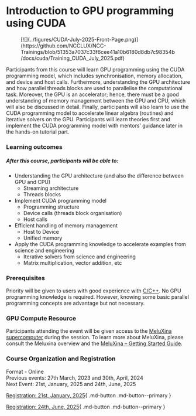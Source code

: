 # Introduction to GPU programming using CUDA

<figure markdown>
[![](../figures/CUDA-July-2025-Front-Page.png)](https://github.com/NCCLUX/NCC-Trainings/blob/51353a7037c33f6cee41a10b6180d8db7c98354b/docs/cuda/Training_CUDA_July_2025.pdf)
<figcaption></figcaption>
</figure>

Participants from this course will learn GPU programming using the CUDA programming model, which includes synchronisation, memory allocation, and device and host calls. Furthermore, understanding the GPU architecture and how parallel threads blocks are used to parallelise the computational task. Moreover, the GPU is an accelerator; hence, there must be a good understanding of memory management between the GPU and CPU, which will also be discussed in detail. Finally, participants will also learn to use the CUDA programming model to accelerate linear algebra (routines) and iterative solvers on the GPU. Participants will learn theories first and implement the CUDA programming model with mentors’ guidance later in the hands-on tutorial part.

### Learning outcomes 
##### After this course, participants will be able to:
 - Understanding the GPU architecture (and also the difference between GPU and CPU)
    - Streaming architecture
    - Threads blocks
 - Implement CUDA programming model
    - Programming structure
    - Device calls (threads block organisation)
    - Host calls
 - Efficient handling of memory management
    - Host to Device
    - Unified memory
 - Apply the CUDA programming knowledge to accelerate examples from science and engineering
    - Iterative solvers from science and engineering
    - Matrix multiplication, vector addition, etc

### Prerequisites
Priority will be given to users with good experience with [C/C++](https://www.cprogramming.com/).
No GPU programming knowledge is required. However, knowing some basic parallel programming concepts are advantage but not necessary. 

### GPU Compute Resource
Participants attending the event will be given access to the [MeluXina supercomputer](https://luxprovide.lu/) during the session.
To learn more about MeluXina, please consult the Meluxina overview and the [MeluXina – Getting Started Guide](https://docs.lxp.lu/).

### Course Organization and Registration
Format - Online <br />
Previous events: 27th March, 2023 and 30th, April, 2024 <br />
Next Event: 21st, January, 2025 and 24th, June, 2025

[Registration: 21st, January, 2025](https://eur01.safelinks.protection.outlook.com/?url=https%3A%2F%2Fevents.eurocc.lu%2Fintroduction-to-gpu-programming-using-cuda&data=05%7C02%7Cezhilmathi.krishnasamy%40uni.lu%7C496380009d3f4a6cee6e08dd200e344b%7C445a9c950f9d49539db1bc4a45dd1220%7C0%7C0%7C638701967579041656%7CUnknown%7CTWFpbGZsb3d8eyJFbXB0eU1hcGkiOnRydWUsIlYiOiIwLjAuMDAwMCIsIlAiOiJXaW4zMiIsIkFOIjoiTWFpbCIsIldUIjoyfQ%3D%3D%7C0%7C%7C%7C&sdata=MKBauwEbrb2Lq6sPjbAgjvlKtBrER6RFK3hGcSuQrMI%3D&reserved=0){ .md-button .md-button--primary }

[Registration: 24th, June, 2025](https://eur01.safelinks.protection.outlook.com/?url=https%3A%2F%2Fevents.eurocc.lu%2Fintroduction-to-gpu-programming-using-cuda&data=05%7C02%7Cezhilmathi.krishnasamy%40uni.lu%7C496380009d3f4a6cee6e08dd200e344b%7C445a9c950f9d49539db1bc4a45dd1220%7C0%7C0%7C638701967579041656%7CUnknown%7CTWFpbGZsb3d8eyJFbXB0eU1hcGkiOnRydWUsIlYiOiIwLjAuMDAwMCIsIlAiOiJXaW4zMiIsIkFOIjoiTWFpbCIsIldUIjoyfQ%3D%3D%7C0%7C%7C%7C&sdata=MKBauwEbrb2Lq6sPjbAgjvlKtBrER6RFK3hGcSuQrMI%3D&reserved=0){ .md-button .md-button--primary }
